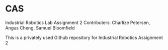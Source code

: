 # CAS
Industrial Robotics Lab Assignment 2
Contributers: Charlize Petersen, Angus Cheng, Samuel Bloomfield

This is a privately used Github repository for Industrial Robotics Assignment 2
